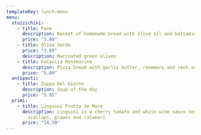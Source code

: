 ```yaml
---
templateKey: lunch-menu
menu:
  stuzzichini:
    - title: Pane
      description: Basket of homemade bread with olive oil and balsamic vingegar
      price: "3.00"
    - title: Olive Verde
      price: "3.95"
      description: Marinated green olives
    - title: Focaccia Rosemarino
      description: Pizza bread with garlic butter, rosemary and rock salt
      price: "5.00"
  antipasti:
    - title: Zuppa Del Giorno
      description: Soup of the day
      price: "5.95"
  primi:
    - title: Linguini Frutta de Mare
      description: Linguini in a cherry tomato and white wine sauce tossed with queen
        scallops, prawns and calamari
      price: "14.50"
---
```

